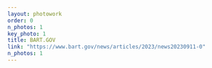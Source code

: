 ```yaml
---
layout: photowork
order: 0
n_photos: 1
key_photo: 1
title: BART.GOV
link: "https://www.bart.gov/news/articles/2023/news20230911-0"
n_photos: 1
---
```


